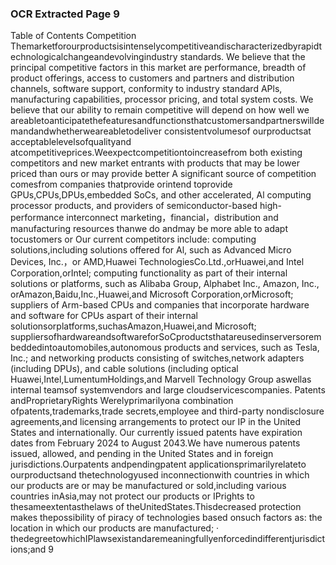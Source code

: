 ### OCR Extracted Page 9

Table of Contents
Competition
Themarketforourproductsisintenselycompetitiveandischaracterizedbyrapidtechnologicalchangeandevolvingindustry
standards. We believe that the principal competitive factors in this market are performance, breadth of product offerings, access to
customers and partners and distribution channels, software support, conformity to industry standard APls, manufacturing
capabilities, processor pricing, and total system costs. We believe that our ability to remain competitive will depend on how well we
areabletoanticipatethefeaturesandfunctionsthatcustomersandpartnerswilldemandandwhetherweareabletodeliver
consistentvolumesof ourproductsat acceptablelevelsofqualityand atcompetitiveprices.Weexpectcompetitiontoincreasefrom
both existing competitors and new market entrants with products that may be lower priced than ours or may provide better
A significant source of competition comesfrom companies thatprovide orintend toprovide GPUs,CPUs,DPUs,embedded SoCs,
and other accelerated, Al computing processor products, and providers of semiconductor-based high-performance interconnect
marketing，financial，distribution and manufacturing resources thanwe do andmay be more able to adapt tocustomers or
Our current competitors include:
computing solutions,including solutions offered for Al, such as Advanced Micro Devices, Inc.，or AMD,Huawei
TechnologiesCo.Ltd.,orHuawei,and Intel Corporation,orIntel;
computing functionality as part of their internal solutions or platforms, such as Alibaba Group, Alphabet Inc., Amazon, Inc.,
orAmazon,Baidu,Inc.,Huawei,and Microsoft Corporation,orMicrosoft;
suppliers of Arm-based CPUs and companies that incorporate hardware and software for CPUs aspart of their internal
solutionsorplatforms,suchasAmazon,Huawei,and Microsoft;
suppliersofhardwareandsoftwareforSoCproductsthatareusedinserversorembeddedintoautomobiles,autonomous
products and services, such as Tesla, Inc.; and
networking products consisting of switches,network adapters (including DPUs), and cable solutions (including optical
Huawei,Intel,LumentumHoldings,and Marvell Technology Group aswellas internal teamsof systemvendors and large
cloudservicescompanies.
Patents andProprietaryRights
Werelyprimarilyona combination ofpatents,trademarks,trade secrets,employee and third-party nondisclosure agreements,and
licensing arrangements to protect our IP in the United States and internationally. Our currently issued patents have expiration dates
from February 2024 to August 2043.We have numerous patents issued, allowed, and pending in the United States and in foreign
jurisdictions.Ourpatents andpendingpatent applicationsprimarilyrelateto ourproductsand thetechnologyused inconnectionwith
countries in which our products are or may be manufactured or sold,including various countries inAsia,may not protect our
products or IPrights to thesameextentasthelaws of theUnitedStates.Thisdecreased protection makes thepossibility of piracy of
technologies based onsuch factors as:
the location in which our products are manufactured;
·
thedegreetowhichIPlawsexistandaremeaningfullyenforcedindifferentjurisdictions;and
9
